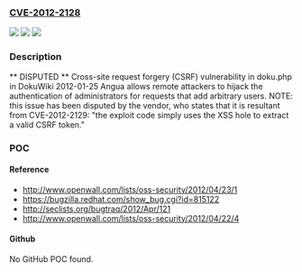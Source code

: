 ### [CVE-2012-2128](https://cve.mitre.org/cgi-bin/cvename.cgi?name=CVE-2012-2128)
![](https://img.shields.io/static/v1?label=Product&message=n%2Fa&color=blue)
![](https://img.shields.io/static/v1?label=Version&message=n%2Fa&color=blue)
![](https://img.shields.io/static/v1?label=Vulnerability&message=n%2Fa&color=brighgreen)

### Description

** DISPUTED **  Cross-site request forgery (CSRF) vulnerability in doku.php in DokuWiki 2012-01-25 Angua allows remote attackers to hijack the authentication of administrators for requests that add arbitrary users.  NOTE: this issue has been disputed by the vendor, who states that it is resultant from CVE-2012-2129: "the exploit code simply uses the XSS hole to extract a valid CSRF token."

### POC

#### Reference
- http://www.openwall.com/lists/oss-security/2012/04/23/1
- https://bugzilla.redhat.com/show_bug.cgi?id=815122
- http://seclists.org/bugtraq/2012/Apr/121
- http://www.openwall.com/lists/oss-security/2012/04/22/4

#### Github
No GitHub POC found.

